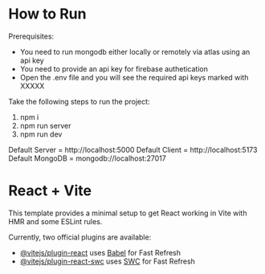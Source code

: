 # How to Run

Prerequisites:

- You need to run mongodb either locally or remotely via atlas using an api key
- You need to provide an api key for firebase authetication
- Open the .env file and you will see the required api keys marked with XXXXX

Take the following steps to run the project:

1. npm i
2. npm run server
3. npm run dev
 
Default Server = http://localhost:5000
Default Client = http://localhost:5173
Default MongoDB = mongodb://localhost:27017

# React + Vite

This template provides a minimal setup to get React working in Vite with HMR and some ESLint rules.

Currently, two official plugins are available:

- [@vitejs/plugin-react](https://github.com/vitejs/vite-plugin-react/blob/main/packages/plugin-react/README.md) uses [Babel](https://babeljs.io/) for Fast Refresh
- [@vitejs/plugin-react-swc](https://github.com/vitejs/vite-plugin-react-swc) uses [SWC](https://swc.rs/) for Fast Refresh
